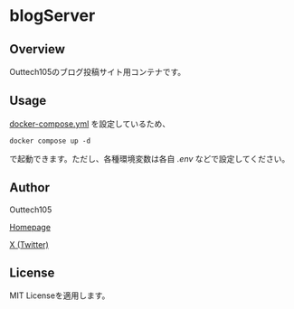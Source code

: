 # blogServer

## Overview

Outtech105のブログ投稿サイト用コンテナです。

## Usage

[docker-compose.yml](/docker-compose.yml) を設定しているため、
```
docker compose up -d
```
で起動できます。ただし、各種環境変数は各自 _.env_ などで設定してください。

## Author

Outtech105

[Homepage](https://outtech105.com)

[X (Twitter)](https://x.com/105techno)

## License

MIT Licenseを適用します。
